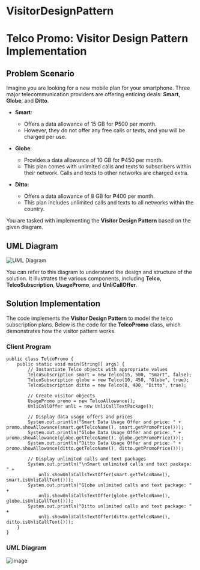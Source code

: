 # VisitorDesignPattern

# Telco Promo: Visitor Design Pattern Implementation

## Problem Scenario

Imagine you are looking for a new mobile plan for your smartphone. Three major telecommunication providers are offering enticing deals: **Smart**, **Globe**, and **Ditto**.

- **Smart**: 
  - Offers a data allowance of 15 GB for ₱500 per month.
  - However, they do not offer any free calls or texts, and you will be charged per use.

- **Globe**: 
  - Provides a data allowance of 10 GB for ₱450 per month.
  - This plan comes with unlimited calls and texts to subscribers within their network. Calls and texts to other networks are charged extra.

- **Ditto**: 
  - Offers a data allowance of 8 GB for ₱400 per month.
  - This plan includes unlimited calls and texts to all networks within the country.

You are tasked with implementing the **Visitor Design Pattern** based on the given diagram.

## UML Diagram

![UML Diagram](path-to-your-uml-diagram.png)

You can refer to this diagram to understand the design and structure of the solution. It illustrates the various components, including **Telco**, **TelcoSubscription**, **UsagePromo**, and **UnliCallOffer**.

## Solution Implementation

The code implements the **Visitor Design Pattern** to model the telco subscription plans. Below is the code for the **TelcoPromo** class, which demonstrates how the visitor pattern works.

### Client Program

```
public class TelcoPromo {
    public static void main(String[] args) {
        // Instantiate Telco objects with appropriate values
        TelcoSubscription smart = new Telco(15, 500, "Smart", false);
        TelcoSubscription globe = new Telco(10, 450, "Globe", true);
        TelcoSubscription ditto = new Telco(8, 400, "Ditto", true);

        // Create visitor objects
        UsagePromo promo = new TelcoAllowance();
        UnliCallOffer unli = new UnliCallTextPackage();

        // Display data usage offers and prices
        System.out.println("Smart Data Usage Offer and price: " + promo.showAllowance(smart.getTelcoName(), smart.getPromoPrice()));
        System.out.println("Globe Data Usage Offer and price: " + promo.showAllowance(globe.getTelcoName(), globe.getPromoPrice()));
        System.out.println("Ditto Data Usage Offer and price: " + promo.showAllowance(ditto.getTelcoName(), ditto.getPromoPrice()));

        // Display unlimited calls and text packages
        System.out.println("\nSmart unlimited calls and text package: " +
            unli.showUnliCallsTextOffer(smart.getTelcoName(), smart.isUnliCallText()));
        System.out.println("Globe unlimited calls and text package: " +
            unli.showUnliCallsTextOffer(globe.getTelcoName(), globe.isUnliCallText()));
        System.out.println("Ditto unlimited calls and text package: " +
            unli.showUnliCallsTextOffer(ditto.getTelcoName(), ditto.isUnliCallText()));
    }
}
```

### UML Diagram
![image](https://github.com/user-attachments/assets/ec54100b-4b3b-4aa3-8680-733f6578e822)
